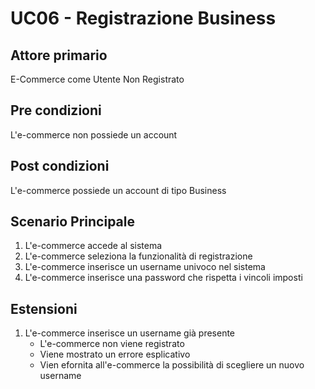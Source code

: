 # UC06 - Registrazione Business

## Attore primario
E-Commerce come Utente Non Registrato

## Pre condizioni
L'e-commerce non possiede un account

## Post condizioni
L'e-commerce possiede un account di tipo Business

## Scenario Principale
1. L'e-commerce accede al sistema
2. L'e-commerce seleziona la funzionalità di registrazione
3. L'e-commerce inserisce un username univoco nel sistema
4. L'e-commerce inserisce una password che rispetta i vincoli imposti

## Estensioni
1. L'e-commerce inserisce un username già presente
    - L'e-commerce non viene registrato
    - Viene mostrato un errore esplicativo
    - Vien efornita all'e-commerce la possibilità di scegliere un nuovo username
